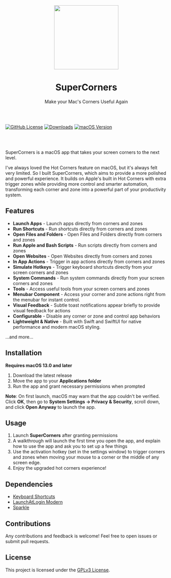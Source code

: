 <div align="center">
	<a href="https://noah-nuebling.github.io/mac-mouse-fix-website">
		<img src="Markdown/Media/AppIconRound3.png" width="200" height="auto">
	</a>
	<h1>SuperCorners</h1>  
    <p>Make your Mac's Corners Useful Again</p>
</div>

<br>
<br>

[![GitHub License](https://img.shields.io/github/license/daniyalmaster693/SuperCorners)](LICENSE)
[![Downloads](https://img.shields.io/github/downloads/daniyalmaster693/SuperCorners/total.svg)](https://github.com/daniyalmaster693/SuperCorners/releases)
[![macOS Version](https://img.shields.io/badge/macOS-13.0%2B-blue.svg)](https://www.apple.com/macos/)

<br>
<br>

<!-- TODO: Add app Screenshot Here -->

SuperCorners is a macOS app that takes your screen corners to the next level.

I've always loved the Hot Corners feature on macOS, but it's always felt very limited. So I built SuperCorners, which aims to provide a more polished and powerful experience. It builds on Apple's built in Hot Corners with extra trigger zones while providing more control and smarter automation, transforming each corner and zone into a powerful part of your productivity system.

## Features

- **Launch Apps** - Launch apps directly from corners and zones
- **Run Shortcuts** - Run shortcuts directly from corners and zones
- **Open Files and Folders** - Open Files and Folders directly from corners and zones
- **Run Apple and Bash Scripts** - Run scripts directly from corners and zones
- **Open Websites** - Open Websites directly from corners and zones
- **In App Actions** - Trigger in app actions directly from corners and zones
- **Simulate Hotkeys** - Trigger keyboard shortcuts directly from your screen corners and zones
- **System Commands** - Run system commands directly from your screen corners and zones
- **Tools** - Access useful tools from your screen corners and zones
- **Menubar Component** - Access your corner and zone actions right from the menubar for instant control.
- **Visual Feedback** - Subtle toast notifications appear briefly to provide visual feedback for actions
- **Configurable** - Disable any corner or zone and control app behaviors
- **Lightweight & Native** - Built with Swift and SwiftUI for native performance and modern macOS styling.

...and more...

## Installation

**Requires macOS 13.0 and later**

1. Download the latest release
2. Move the app to your **Applications folder**
3. Run the app and grant necessary permissions when prompted

**Note**: On first launch, macOS may warn that the app couldn't be verified. Click **OK**, then go to **System Settings → Privacy & Security**, scroll down, and click **Open Anyway** to launch the app.

## Usage

1. Launch **SuperCorners** after granting permissions
2. A walkthrough will launch the first time you open the app, and explain how to use the app and ask you to set up a few things
3. Use the activation hotkey (set in the settings window) to trigger corners and zones when moving your mouse to a corner or the middle of any screen edge.
4. Enjoy the upgraded hot corners experience!

## Dependencies

- [Keyboard Shortcuts](https://github.com/sindresorhus/KeyboardShortcuts)
- [LaunchAtLogin Modern](https://github.com/sindresorhus/LaunchAtLogin-Modern)
- [Sparkle](https://github.com/sparkle-project/Sparkle)

## Contributions

Any contributions and feedback is welcome! Feel free to open issues or submit pull requests.

## License

This project is licensed under the [GPLv3 License](LICENSE).
